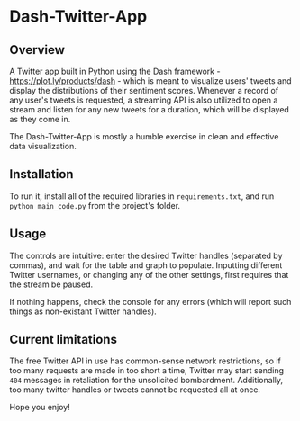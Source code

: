 # Dash-Twitter-App

## Overview

A Twitter app built in Python using the Dash framework - https://plot.ly/products/dash - which is meant to visualize users' tweets and display the distributions of their sentiment scores. Whenever a record of any user's tweets is requested, a streaming API is also utilized to open a stream and listen for any new tweets for a duration, which will be displayed as they come in.

The Dash-Twitter-App is mostly a humble exercise in clean and effective data visualization.

## Installation

To run it, install all of the required libraries in `requirements.txt`, and run `python main_code.py` from the project's folder.

## Usage

The controls are intuitive: enter the desired Twitter handles (separated by commas), and wait for the table and graph to populate. Inputting different Twitter usernames, or changing any of the other settings, first requires that the stream be paused. 

If nothing happens, check the console for any errors (which will report such things as non-existant Twitter handles).

## Current limitations

The free Twitter API in use has common-sense network restrictions, so if too many requests are made in too short a time, Twitter may start sending `404` messages in retaliation for the unsolicited bombardment. Additionally, too many twitter handles or tweets cannot be requested all at once.

Hope you enjoy!
